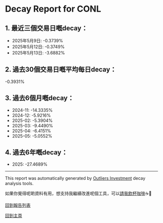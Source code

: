 # Decay Report for CONL

## 1. 最近三個交易日嘅decay：

- 2025年5月9日: -0.3739%
- 2025年5月12日: -0.3749%
- 2025年5月13日: -3.6882%

## 2. 過去30個交易日嘅平均每日decay：
-0.3931%

## 3. 過去6個月嘅decay：

- 2024-11: -14.3335%
- 2024-12: -5.9216%
- 2025-02: -5.3904%
- 2025-03: -9.4490%
- 2025-04: -6.4151%
- 2025-05: -5.0552%

## 4. 過去6年嘅decay：

- 2025: -27.4689%


***

This report was automatically generated by [Outliers Investment](https://outliersecon.github.io/Outliers-Investment/) decay analysis tools.

如果你覺得呢啲資料有用，想支持我繼續改進呢個工具，可以[請我飲杯咖啡](https://buymeacoffee.com/outliersecon)☕🙏

[回到報告列表](https://outliersecon.github.io/Outliers-Investment/reports/reports_public)

[回到主頁](https://outliersecon.github.io/Outliers-Investment/)
